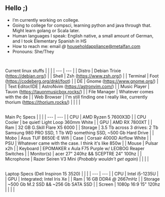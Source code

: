 ## Hello ;)


- I’m currently working on college.
- Going to college for compsci, learning python and java through that. Might learn golang or Scala later.
- Human languages I speak: English native, a small amount of German, and I took Elementary Spanish in HS
- How to reach me: email _@_ householdappliance@metalfan.com
- Pronouns: She/They<br/>
<br/>

Current linux stuffs
| | |
| --- | --- |
| Distro | Debian Trixie (https://debian.org/) |
| Shell | Zsh (https://www.zsh.org/) |
| Terminal | Foot (https://codeberg.org/dnkl/foot) |
| DE | Gnome (https://www.gnome.org/) |
| Text Editor/IDE | AstroNvim (https://astronvim.com/) |
| Music Player | Tauon (https://tauonmusicbox.rocks/) |
| File Manager | Whatever comes with the de |
| Web Browser | I'm still finding one I really like, currently thorium (https://thorium.rocks/) |
| | |<br/>
<br/>

Main Pc Specs
| | |
| --- | --- |
| CPU | AMD Ryzen 5 7600X3D |
| CPU Cooler | be quiet! Light Loop 360mm White |
| GPU | AMD RX 7800XT |
| Ram | 32 GB G.Skill Flare X5 6000 |
| Storage | 3.5 Tb across 3 drives: 2 Tb Samsung 980 PRO SSD, 1 Tb WD something SSD, ~500 Gb Hard Drive |
| Mobo | Asus TUF B650E-E Wifi
| Case | Corsair 4000D Airflow White |
| PSU | Whatever came with the case. I think it's like 850w |
| Mouse | Pulsar x2h |
| Keyboard | EPOMAKER x Aula F75 Purple w/ LEOBOG Reaper Switches |
| Monitor(s) | acer 27" 240hz && SCEPTRE 24" 100hz |
| Microphone | Razer Seiren V3 Mini (<i>Probably wouldn't get again</i>) |
| | |<br/>
<br/>

Laptop Specs (Dell Inspiron 15 3520)
| | |
| --- | --- |
| CPU | Intel i5-1235U |
| GPU | Integrated; Intel Iris Xe |
| Ram | 16 GB DDR4 _@_ 2667mHz |
| Storage | ~500 Gb M.2 SSD && ~256 Gb SATA SSD |
| Screen | 1080p 16:9 15" 120hz |
| | |<br/>
<br/>
<!--
Personal things
| | |
| --- | --- |
| Phone | Samsung Galaxy s25+ (Way overspec'd for what I use it for) |
| Watch | Samsung Galaxy Watch6 Classic |
| Started HRT | Jan 4, 2025 |
| Least favorite number | Four |
| Mental illnesses | Many (Depression maybe bipolar, anxiety, gender dysphoria, adhd, insomnia) |
| Favorite color | Pastel purple |
| | |
-->
